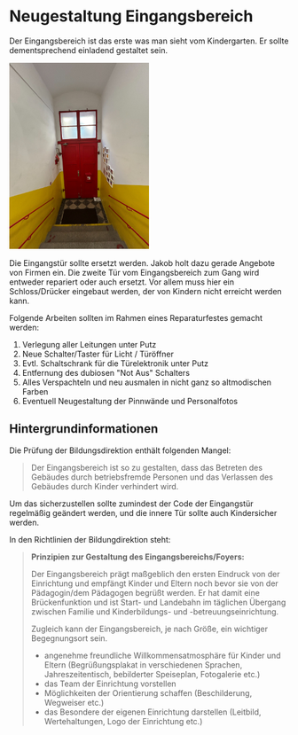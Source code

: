 # Neugestaltung Eingangsbereich


Der Eingangsbereich ist das erste was man sieht vom Kindergarten. Er sollte dementsprechend einladend gestaltet sein.

<img src="../fotos/IMG_4004.jpeg" width=50% height=50% />

Die Eingangstür sollte ersetzt werden. Jakob holt dazu gerade Angebote von Firmen ein. Die zweite Tür vom Eingangsbereich zum Gang wird entweder repariert oder auch ersetzt. Vor allem muss hier ein Schloss/Drücker eingebaut werden, der von Kindern nicht erreicht werden kann.

Folgende Arbeiten sollten im Rahmen eines Reparaturfestes gemacht werden:

1. Verlegung aller Leitungen unter Putz
1. Neue Schalter/Taster für Licht / Türöffner
1. Evtl. Schaltschrank für die Türelektronik unter Putz
1. Entfernung des dubiosen "Not Aus" Schalters
1. Alles Verspachteln und neu ausmalen in nicht ganz so altmodischen Farben
1. Eventuell Neugestaltung der Pinnwände und Personalfotos

##  Hintergrundinformationen

Die Prüfung der Bildungsdirektion enthält folgenden Mangel:

> Der Eingangsbereich ist so zu gestalten, dass das Betreten des Gebäudes durch betriebsfremde Personen und das Verlassen des Gebäudes durch Kinder verhindert wird.

Um das sicherzustellen sollte zumindest der Code der Eingangstür regelmäßig geändert werden, und die innere Tür sollte auch Kindersicher werden.

In den Richtlinien der Bildungdirektion steht:

> **Prinzipien zur Gestaltung des Eingangsbereichs/Foyers:**
>
> Der Eingangsbereich prägt maßgeblich den ersten Eindruck von der Einrichtung und empfängt
> Kinder und Eltern noch bevor sie von der Pädagogin/dem Pädagogen begrüßt werden. Er hat damit
> eine Brückenfunktion und ist Start- und Landebahn im täglichen Übergang zwischen Familie und
> Kinderbildungs- und -betreuungseinrichtung.
>
> Zugleich kann der Eingangsbereich, je nach Größe, ein wichtiger Begegnungsort sein.
>
> - angenehme freundliche Willkommensatmosphäre für Kinder und Eltern (Begrüßungsplakat
>   in verschiedenen Sprachen, Jahreszeitentisch, bebilderter Speiseplan, Fotogalerie etc.)
> - das Team der Einrichtung vorstellen
> - Möglichkeiten der Orientierung schaffen (Beschilderung, Wegweiser etc.)
> - das Besondere der eigenen Einrichtung darstellen (Leitbild, Wertehaltungen, Logo der
>   Einrichtung etc.)

